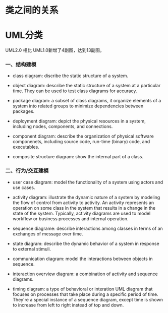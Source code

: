 # 类之间的关系


# UML分类

UML2.0 相比 UML1.0新增了4副图，达到13副图。

### 一、结构建模

- class diagram: discribe the static structure of a system.

- object diagram: describe the static structure of a system at a particular time.
They can be used to test class diagrams for accuracy.

- package diagram: a subset of class diagrams, it organize elements of a system
into related groups to minimize dependencies between packages.

- deployment diagram: depict the physical resources in a system, including nodes, components, and connections.

- component diagram: describe the organization of physical software componenets,
including source code, run-time (binary) code, and executables.

- composite structure diagram: show the internal part of a class.

### 二、行为/交互建模

- user case diagram: model the functionality of a system using actors and use cases.

- activity diagram: illustrate the dynamic nature of a system by modeling the flow of control from activity to activity. An activity represents an operation on some class in the system that results in a change in the state of the system. Typically, activity diagrams are used to model workflow or business processes and internal operation.

- sequence diagrame: describe interactions among classes in terms of an exchanges of message over time.

- state diagram: describe the dynamic behavior of a system in response to external
stimuli.

- communication diagram: model the interactions between objects in sequence.

- interaction overview diagram: a combination of activity and sequence diagrams.

- timing diagram: a type of behavioral or interation UML diagram that focuses on
processes that take place during a specific period of time. They're a special
instance of a sequence diagram, except time is shown to increase from left to
right instead of top and down.
